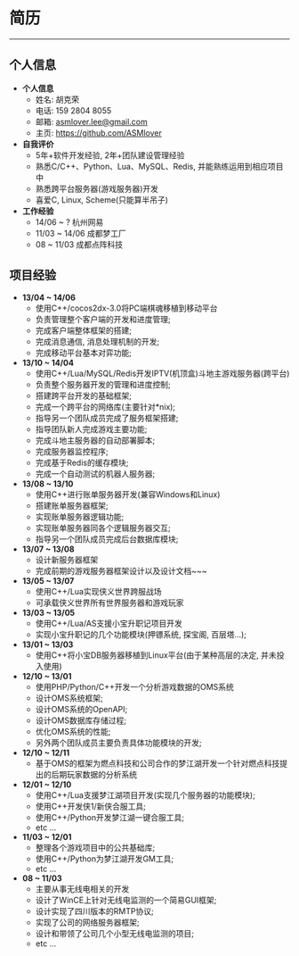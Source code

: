# **简历**
***



## **个人信息**
* **个人信息**
  - 姓名: 胡克荣 
  - 电话: 159 2804 8055
  - 邮箱: asmlover.lee@gmail.com
  - 主页: https://github.com/ASMlover
* **自我评价**
  - 5年+软件开发经验, 2年+团队建设管理经验
  - 熟悉C/C++、Python、Lua、MySQL、Redis, 并能熟练运用到相应项目中 
  - 熟悉跨平台服务器(游戏服务器)开发
  - 喜爱C, Linux, Scheme(只能算半吊子)
* **工作经验**
  - 14/06 ~ ? 杭州网易
  - 11/03 ~ 14/06 成都梦工厂
  - 08 ~ 11/03 成都点阵科技


## **项目经验**
* **13/04 ~ 14/06**
  - 使用C++/cocos2dx-3.0将PC端棋魂移植到移动平台
  - 负责管理整个客户端的开发和进度管理;
  - 完成客户端整体框架的搭建;
  - 完成消息通信, 消息处理机制的开发;
  - 完成移动平台基本对弈功能;
* **13/10 ~ 14/04**
  - 使用C++/Lua/MySQL/Redis开发IPTV(机顶盒)斗地主游戏服务器(跨平台) 
  - 负责整个服务器开发的管理和进度控制; 
  - 搭建跨平台开发的基础框架;
  - 完成一个跨平台的网络库(主要针对*nix); 
  - 指导另一个团队成员完成了服务框架搭建;
  - 指导团队新人完成游戏主要功能;
  - 完成斗地主服务器的自动部署脚本;
  - 完成服务器监控程序;
  - 完成基于Redis的缓存模块;
  - 完成一个自动测试的机器人服务器;
* **13/08 ~ 13/10**
  - 使用C++进行账单服务器开发(兼容Windows和Linux)
  - 搭建账单服务器框架;
  - 实现账单服务器逻辑功能;
  - 实现账单服务器同各个逻辑服务器交互;
  - 指导另一个团队成员完成后台数据库模块;
* **13/07 ~ 13/08**
  - 设计新服务器框架
  - 完成前期的游戏服务器框架设计以及设计文档~~~
* **13/05 ~ 13/07**
  - 使用C++/Lua实现侠义世界跨服战场
  - 可承载侠义世界所有世界服务器和游戏玩家
* **13/03 ~ 13/05**
  - 使用C++/Lua/AS支援小宝升职记项目开发
  - 实现小宝升职记的几个功能模块(押镖系统, 探宝阁, 百层塔...);
* **13/01 ~ 13/03**
  - 使用C++将小宝DB服务器移植到Linux平台(由于某种高层的决定, 并未投入使用)
* **12/10 ~ 13/01**
  - 使用PHP/Python/C++开发一个分析游戏数据的OMS系统 
  - 设计OMS系统框架;
  - 设计OMS系统的OpenAPI;
  - 设计OMS数据库存储过程;
  - 优化OMS系统的性能;
  - 另外两个团队成员主要负责具体功能模块的开发;
* **12/10 ~ 12/11**
  - 基于OMS的框架为燃点科技和公司合作的梦江湖开发一个针对燃点科技提出的后期玩家数据的分析系统
* **12/01 ~ 12/10**
  - 使用C++/Lua支援梦江湖项目开发(实现几个服务器的功能模块);
  - 使用C++开发侠1/新侠合服工具;
  - 使用C++/Python开发梦江湖一键合服工具;
  - etc ...
* **11/03 ~ 12/01**
  - 整理各个游戏项目中的公共基础库; 
  - 使用C++/Python为梦江湖开发GM工具;
  - etc ...
* **08 ~ 11/03**
  - 主要从事无线电相关的开发
  - 设计了WinCE上针对无线电监测的一个简易GUI框架;
  - 设计实现了四川版本的RMTP协议;
  - 实现了公司的网络服务器框架;
  - 设计和带领了公司几个小型无线电监测的项目;
  - etc ...
